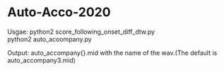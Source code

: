 # Auto-Acco-2020

Usgae:
 python2 score_following_onset_diff_dtw.py  
 python2 auto_acoompany.py
 
Output:
 auto_accompany{}.mid with the name of the wav.(The default is auto_accompany3.mid)
 
 
